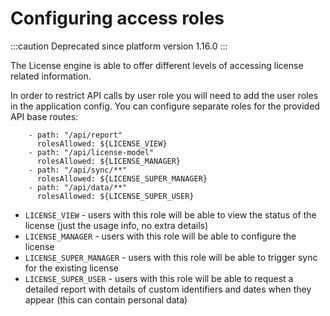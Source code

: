 # Configuring access roles

:::caution
Deprecated since platform version 1.16.0
:::

The License engine is able to offer different levels of accessing license  related information.

In order to restrict API calls by user role you will need to add the user roles in the application config. You can configure separate roles for the provided API base routes:

```
    - path: "/api/report"
      rolesAllowed: ${LICENSE_VIEW}
    - path: "/api/license-model"
      rolesAllowed: ${LICENSE_MANAGER}
    - path: "/api/sync/**"
      rolesAllowed: ${LICENSE_SUPER_MANAGER}
    - path: "/api/data/**"
      rolesAllowed: ${LICENSE_SUPER_USER}
```

* `LICENSE_VIEW` - users with this role will be able to view the status of the license (just the usage info, no extra details)
* `LICENSE_MANAGER` - users with this role will be able to configure the license
* `LICENSE_SUPER_MANAGER` - users with this role will be able to trigger sync for the existing license
* `LICENSE_SUPER_USER` - users with this role will be able to request a detailed report with details of custom identifiers and dates when they appear (this can contain personal data)
